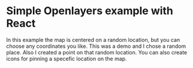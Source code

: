 # Simple Openlayers example with React

In this example the map is centered on a random location, but you can choose any coordinates you like. This was a demo and I chose a random place.
Also I created a point on that random location. You can also create icons for pinning a specefic location on the map.
